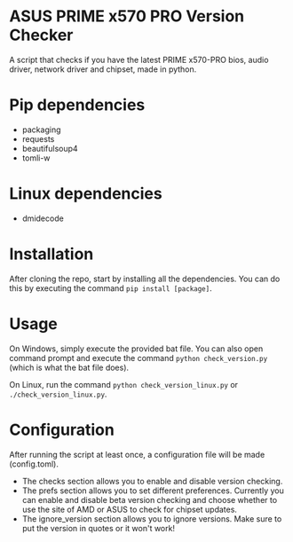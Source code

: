 # ASUS PRIME x570 PRO Version Checker

A script that checks if you have the latest PRIME x570-PRO bios, audio driver, network driver and chipset, made in python.

# Pip dependencies
- packaging
- requests
- beautifulsoup4
- tomli-w

# Linux dependencies
- dmidecode

# Installation
After cloning the repo, start by installing all the dependencies. You can do this by executing the command `pip install [package]`.

# Usage
On Windows, simply execute the provided bat file. You can also open command prompt and execute the command `python check_version.py` (which is what the bat file does).

On Linux, run the command `python check_version_linux.py` or `./check_version_linux.py`.

# Configuration
After running the script at least once, a configuration file will be made (config.toml).

- The checks section allows you to enable and disable version checking.
- The prefs section allows you to set different preferences. Currently you can enable and disable beta version checking and choose whether to use the site of AMD or ASUS to check for chipset updates.
- The ignore_version section allows you to ignore versions. Make sure to put the version in quotes or it won't work!
